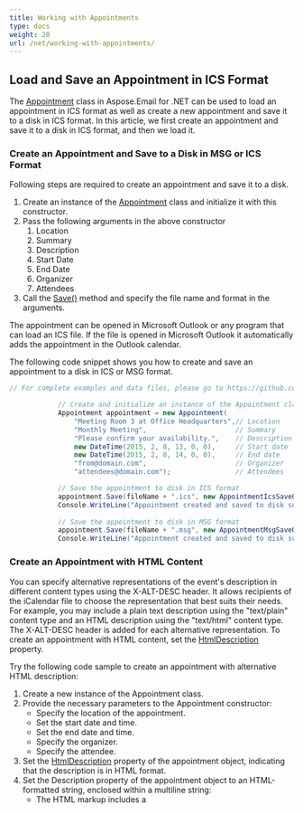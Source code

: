 ```yaml
---
title: Working with Appointments
type: docs
weight: 20
url: /net/working-with-appointments/
---
```


## **Load and Save an Appointment in ICS Format**

The [Appointment](https://reference.aspose.com/email/net/aspose.email.calendar/appointment/) class in Aspose.Email for .NET can be used to load an appointment in ICS format as well as create a new appointment and save it to a disk in ICS format. In this article, we first create an appointment and save it to a disk in ICS format, and then we load it.

### **Create an Appointment and Save to a Disk in MSG or ICS Format**

Following steps are required to create an appointment and save it to a disk.

1. Create an instance of the [Appointment](https://reference.aspose.com/email/net/aspose.email.calendar/appointment/) class and initialize it with this constructor.
1. Pass the following arguments in the above constructor
   1. Location
   1. Summary
   1. Description
   1. Start Date
   1. End Date
   1. Organizer
   1. Attendees
1. Call the [Save()](https://reference.aspose.com/email/net/aspose.email.calendar/appointment/save/#save/) method and specify the file name and format in the arguments.

The appointment can be opened in Microsoft Outlook or any program that can load an ICS file. If the file is opened in Microsoft Outlook it automatically adds the appointment in the Outlook calendar.

The following code snippet shows you how to create and save an appointment to a disk in ICS or MSG format.

```cs
// For complete examples and data files, please go to https://github.com/aspose-email/Aspose.Email-for-.NET

            // Create and initialize an instance of the Appointment class
            Appointment appointment = new Appointment(
                "Meeting Room 3 at Office Headquarters",// Location
                "Monthly Meeting",                      // Summary
                "Please confirm your availability.",    // Description
                new DateTime(2015, 2, 8, 13, 0, 0),     // Start date
                new DateTime(2015, 2, 8, 14, 0, 0),     // End date
                "from@domain.com",                      // Organizer
                "attendees@domain.com");                // Attendees

            // Save the appointment to disk in ICS format            
			appointment.Save(fileName + ".ics", new AppointmentIcsSaveOptions());
            Console.WriteLine("Appointment created and saved to disk successfully.");
			
			// Save the appointment to disk in MSG format
			appointment.Save(fileName + ".msg", new AppointmentMsgSaveOptions(););
            Console.WriteLine("Appointment created and saved to disk successfully.");
```

### **Create an Appointment with HTML Content**

You can specify alternative representations of the event's description in different content types using the X-ALT-DESC header. It allows recipients of the iCalendar file to choose the representation that best suits their needs. For example, you may include a plain text description using the "text/plain" content type and an HTML description using the "text/html" content type. The X-ALT-DESC header is added for each alternative representation. To create an appointment with HTML content, set the [HtmlDescription](https://reference.aspose.com/email/net/aspose.email.calendar/appointment/htmldescription/#appointmenthtmldescription-property) property.

Try the following code sample to create an appointment with alternative HTML description:

1. Create a new instance of the Appointment class.
2. Provide the necessary parameters to the Appointment constructor:
   - Specify the location of the appointment.
   - Set the start date and time.
   - Set the end date and time.
   - Specify the organizer.
   - Specify the attendee.
3. Set the [HtmlDescription](https://reference.aspose.com/email/net/aspose.email.calendar/appointment/htmldescription/#appointmenthtmldescription-property) property of the appointment object, indicating that the description is in HTML format.
4. Set the Description property of the appointment object to an HTML-formatted string, enclosed within a multiline string:
   - The HTML markup includes a <style> block defining a CSS class named "text" with font styles.
   - The HTML body contains a paragraph tag <p> with the CSS class "text", and the actual invitation message.
5. The appointment object is now ready, and you can perform further operations or save it as an iCalendar file.

```cs
var appointment = new Appointment("Bygget 83",
    DateTime.UtcNow, // start date
    DateTime.UtcNow.AddHours(1), // end date
    new MailAddress("TintinStrom@from.com", "Tintin Strom"), // organizer
    new MailAddress("AinaMartensson@to.com", "Aina Martensson")) // attendee
{
    HtmlDescription = @"
    <html>
     <style type=""text/css"">
      .text {
             font-family:'Comic Sans MS';
             font-size:16px;
            }
     </style>
    <body>
     <p class=""text"">Hi, I'm happy to invite you to our party.</p>
    </body>
    </html>"
};
```


### **Load Appointment ICS Format**

To load an appointment in ICS format, the following steps are required:

1. Create an instance of the [Appointment](https://reference.aspose.com/email/net/aspose.email.calendar/appointment/) class.
1. Call the [Load()](https://reference.aspose.com/email/net/aspose.email.calendar/appointment/load/#load/) method by providing the path of the ICS file.
1. Read any property to get any information from the appointment (ICS file).

The following code snippet shows you how to load an appointment in ICS format.

{{< gist "aspose-com-gists" "6e5185a63aec6fd70d83098e82b06a32" "Examples-CSharp-SMTP-AppointmentInICSFormat-LoadAppointment.cs" >}}

## **Read Multiple Events from ICS File**

{{< gist "aspose-com-gists" "6e5185a63aec6fd70d83098e82b06a32" "Examples-CSharp-Email-ReadMultilpleEventsFromICS-ReadMultilpleEventsFromICS.cs" >}}

## **Write Multiple Events to ICS File**

{{< gist "aspose-com-gists" "6e5185a63aec6fd70d83098e82b06a32" "Examples-CSharp-Exchange_EWS-WriteMultipleEventsToICS-WriteMultipleEventsToICS.cs" >}}

## Saving appointments to MSG format 

[AppointmentMsgSaveOptions](https://reference.aspose.com/email/net/aspose.email.calendar/appointmentmsgsaveoptions/appointmentmsgsaveoptions/) class allows to save appointments directly to .msg files.


AppointmentIcsSaveOptions

class with additional options to save appointment in ics format. It was added to replace the obsolete IcsSaveOptions.

## **Create a Draft Appointment Request**

It was shown in our earlier articles how to create and save an appointment in ICS format. It is often required to create an Appointment request in a Draft mode, so as the basic information is added and then the same draft Appointment be forwarded to other users for necessary changes according to individual uses. In order to save an Appointment in a Draft mode, the [MethodType](https://reference.aspose.com/email/net/aspose.email.calendar/appointment/methodtype/) property of Appointment class should be set to [AppointmentMethodType.Publish](https://reference.aspose.com/email/net/aspose.email.calendar/appointmentmethodtype/). The following code snippet shows you how to create a draft appointment request.

{{< gist "aspose-com-gists" "6e5185a63aec6fd70d83098e82b06a32" "Examples-CSharp-Email-DraftAppointmentRequest-DraftAppointmentRequest.cs" >}}

### **Draft Appointment Creation from Text**

The following code snippet shows you how to create a draft appointment from Text. 

{{< gist "aspose-com-gists" "6e5185a63aec6fd70d83098e82b06a32" "Examples-CSharp-Email-DraftAppointmentCreation-DraftAppointmentCreation.cs" >}}

## **Set Participants Status of Appointment Attendees**

Aspose.Email for .NET API lets you set the status of appointment attendees while formulating a reply message. This adds the PARTSTAT property to the ICS file.

{{< gist "aspose-com-gists" "6e5185a63aec6fd70d83098e82b06a32" "Examples-CSharp-Email-SetParticipantStatusOfAppointmentAttendees-SetParticipantStatusOfAppointmentAttendees.cs" >}}

## **Customize Product Identifier for ICalendar**

Aspose.Email for .NET API allows to get or set the product identifier that created iCalendar object.

{{< gist "aspose-com-gists" "522d47278b8ca448dc1d7eb97193322c" "Examples-CSharp-Email-ChangeProdIdOfICS-1.cs" >}}
